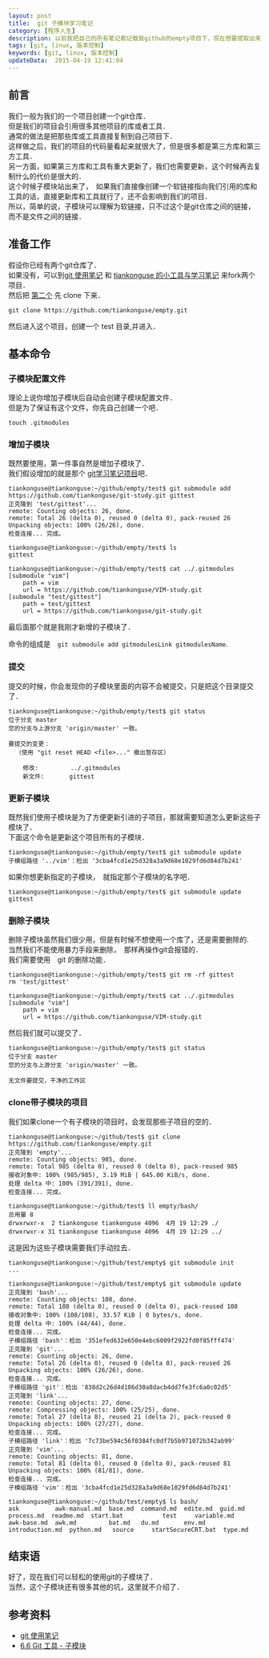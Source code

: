 ```yaml
---  
layout: post
title:  git 子模块学习笔记
category: [程序人生]  
description: 以前我把自己的所有笔记都记载我github的empty项目下，现在想要提取出来，但是又想在empty项目保留一个一份，于是学习一下git子模块  
tags: [git, linux, 版本控制]
keywords: [git, linux, 版本控制]
updateData:  2015-04-19 12:41:04  
---
```



## 前言 

我们一般为我们的一个项目创建一个git仓库．  
但是我们的项目会引用很多其他项目的库或者工具．  
通常的做法是把那些库或工具直接复制到自己项目下．  
这样做之后，我们的项目的代码量看起来就很大了，但是很多都是第三方库和第三方工具．  
另一方面，如果第三方库和工具有重大更新了，我们也需要更新，这个时候再去复制什么的代价是很大的．  
这个时候子模块站出来了，　如果我们直接像创建一个软链接指向我们引用的库和工具的话，直接更新库和工具就行了，还不会影响到我们的项目．  
所以，简单的说，子模块可以理解为软链接，只不过这个是git仓库之间的链接，而不是文件之间的链接．  


## 准备工作

假设你已经有两个git仓库了．  
如果没有，可以到[git 使用笔记][tiankonguse-git-study] 和 [tiankonguse 的小工具与学习笔记][tiankonguse-empty] 来fork两个项目．  
然后把 [第二个][tiankonguse-empty] 先 clone 下来．  

```
git clone https://github.com/tiankonguse/empty.git
```

然后进入这个项目，创建一个 test 目录,并进入．  


## 基本命令

### 子模块配置文件

理论上说你增加子模块后自动会创建子模块配置文件．  
但是为了保证有这个文件，你先自己创建一个吧．  

```
touch .gitmodules
```


### 增加子模块


既然要使用，第一件事自然是增加子模块了．  
我们假设增加的就是那个 [git学习笔记项目][tiankonguse-git-study]吧．  

```
tiankonguse@tiankonguse:~/github/empty/test$ git submodule add https://github.com/tiankonguse/git-study.git gittest
正克隆到 'test/gittest'...
remote: Counting objects: 26, done.
remote: Total 26 (delta 0), reused 0 (delta 0), pack-reused 26
Unpacking objects: 100% (26/26), done.
检查连接... 完成。

tiankonguse@tiankonguse:~/github/empty/test$ ls
gittest

tiankonguse@tiankonguse:~/github/empty/test$ cat ../.gitmodules 
[submodule "vim"]
	path = vim
	url = https://github.com/tiankonguse/VIM-study.git
[submodule "test/gittest"]
	path = test/gittest
	url = https://github.com/tiankonguse/git-study.git
```

最后面那个就是我刚才新增的子模块了．  

命令的组成是　`git submodule add gitmodulesLink gitmodulesName`.  


### 提交

提交的时候，你会发现你的子模块里面的内容不会被提交，只是把这个目录提交了．  

```
tiankonguse@tiankonguse:~/github/empty/test$ git status
位于分支 master
您的分支与上游分支 'origin/master' 一致。

要提交的变更：
  （使用 "git reset HEAD <file>..." 撤出暂存区）

	修改:         ../.gitmodules
	新文件:       gittest
```

### 更新子模块

既然我们使用子模块是为了方便更新引进的子项目，那就需要知道怎么更新这些子模块了．  
下面这个命令是更新这个项目所有的子模块．  

```
tiankonguse@tiankonguse:~/github/empty/test$ git submodule update
子模组路径 '../vim'：检出 '3cba4fcd1e25d328a3a9d68e1029fd6d84d7b241'
```

如果你想更新指定的子模块，　就指定那个子模块的名字吧．  

```
tiankonguse@tiankonguse:~/github/empty/test$ git submodule update gittest
```

### 删除子模块


删除子模块虽然我们很少用，但是有时候不想使用一个库了，还是需要删除的.  
当然我们不能使用暴力手段来删除，　那样再操作git会报错的．  
我们需要使用　git 的删除功能．  

```
tiankonguse@tiankonguse:~/github/empty/test$ git rm -rf gittest
rm 'test/gittest'

tiankonguse@tiankonguse:~/github/empty/test$ cat ../.gitmodules
[submodule "vim"]
	path = vim
	url = https://github.com/tiankonguse/VIM-study.git
```

然后我们就可以提交了．  

```
tiankonguse@tiankonguse:~/github/empty/test$ git status 
位于分支 master
您的分支与上游分支 'origin/master' 一致。

无文件要提交，干净的工作区
```

### clone带子模块的项目


我们如果clone一个有子模块的项目时，会发现那些子项目的空的．  


```
tiankonguse@tiankonguse:~/github/test$ git clone https://github.com/tiankonguse/empty.git
正克隆到 'empty'...
remote: Counting objects: 985, done.
remote: Total 985 (delta 0), reused 0 (delta 0), pack-reused 985
接收对象中: 100% (985/985), 3.19 MiB | 645.00 KiB/s, done.
处理 delta 中: 100% (391/391), done.
检查连接... 完成。

tiankonguse@tiankonguse:~/github/test$ ll empty/bash/
总用量 8
drwxrwxr-x  2 tiankonguse tiankonguse 4096  4月 19 12:29 ./
drwxrwxr-x 31 tiankonguse tiankonguse 4096  4月 19 12:29 ../
```

这是因为这些子模块需要我们手动拉去．  

```
tiankonguse@tiankonguse:~/github/test/empty$ git submodule init
...

tiankonguse@tiankonguse:~/github/test/empty$ git submodule update
正克隆到 'bash'...
remote: Counting objects: 108, done.
remote: Total 108 (delta 0), reused 0 (delta 0), pack-reused 108
接收对象中: 100% (108/108), 33.57 KiB | 0 bytes/s, done.
处理 delta 中: 100% (44/44), done.
检查连接... 完成。
子模组路径 'bash'：检出 '351efed632e650e4ebc6009f2922fd0f85fff474'
正克隆到 'git'...
remote: Counting objects: 26, done.
remote: Total 26 (delta 0), reused 0 (delta 0), pack-reused 26
Unpacking objects: 100% (26/26), done.
检查连接... 完成。
子模组路径 'git'：检出 '838d2c26d4d106d30a8dacb4dd7fe3fc6a0c02d5'
正克隆到 'link'...
remote: Counting objects: 27, done.
remote: Compressing objects: 100% (25/25), done.
remote: Total 27 (delta 8), reused 21 (delta 2), pack-reused 0
Unpacking objects: 100% (27/27), done.
检查连接... 完成。
子模组路径 'link'：检出 '7c73be594c56f0384fc0df7b5b971072b342ab99'
正克隆到 'vim'...
remote: Counting objects: 81, done.
remote: Total 81 (delta 0), reused 0 (delta 0), pack-reused 81
Unpacking objects: 100% (81/81), done.
检查连接... 完成。
子模组路径 'vim'：检出 '3cba4fcd1e25d328a3a9d68e1029fd6d84d7b241'

tiankonguse@tiankonguse:~/github/test/empty$ ls bash/
ask          awk-manual.md  base.md  command.md  edite.md  guid.md          process.md  readme.md  start.bat           test     variable.md
awk-base.md  awk.md         bat.md   du.md       env.md    introduction.md  python.md   source     startSecureCRT.bat  type.md
```

## 结束语

好了，现在我们可以轻松的使用git的子模块了．  
当然，这个子模块还有很多其他的坑，这里就不介绍了．  

## 参考资料

* [git 使用笔记][tiankonguse-git-study]  
* [6.6 Git 工具 - 子模块][git-book-sub]  


[git-book-sub]: http://git-scm.com/book/zh/v1/Git-%E5%B7%A5%E5%85%B7-%E5%AD%90%E6%A8%A1%E5%9D%97
[tiankonguse-git-study]: https://github.com/tiankonguse/git-study
[tiankonguse-empty]: https://github.com/tiankonguse/empty
